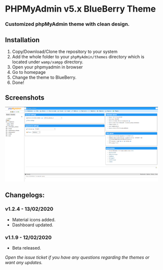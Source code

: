 # PHPMyAdmin v5.x BlueBerry Theme
### Customized phpMyAdmin theme with clean design.

## Installation
1. Copy/Download/Clone the repository to your system
2. Add the whole folder to your `phpMyAdmin/themes` directory which is located under `wamp/xampp` directory.
3. Open your phpmyadmin in browser
4. Go to homepage
5. Change the theme to BlueBerry.
6. Done!

## Screenshots
![Screenshot](screen.png)


## Changelogs:
### v1.2.4 - 13/02/2020
- Material icons added.
- Dashboard updated.

### v1.1.9 - 12/02/2020
- Beta released.

_Open the issue ticket if you have any questions regarding the themes or want any updates._